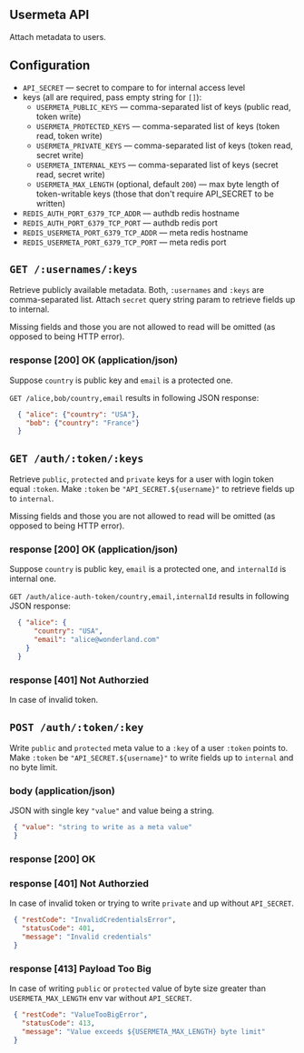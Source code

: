 Usermeta API
------------

Attach metadata to users.

## Configuration

 * `API_SECRET` — secret to compare to for internal access level
 * keys (all are required, pass empty string for `[]`):
   * `USERMETA_PUBLIC_KEYS` — comma-separated list of keys (public read, token write)
   * `USERMETA_PROTECTED_KEYS` — comma-separated list of keys (token read, token write)
   * `USERMETA_PRIVATE_KEYS` — comma-separated list of keys (token read, secret write)
   * `USERMETA_INTERNAL_KEYS` — comma-separated list of keys (secret read, secret write)
   * `USERMETA_MAX_LENGTH` (optional, default `200`) — max byte length of token-writable keys (those that don't require API_SECRET to be written)
 * `REDIS_AUTH_PORT_6379_TCP_ADDR` — authdb redis hostname
 * `REDIS_AUTH_PORT_6379_TCP_PORT` — authdb redis port
 * `REDIS_USERMETA_PORT_6379_TCP_ADDR` — meta redis hostname
 * `REDIS_USERMETA_PORT_6379_TCP_PORT` — meta redis port

## `GET /:usernames/:keys`

Retrieve publicly available metadata. Both, `:usernames` and `:keys` are comma-separated list. Attach `secret` query string param to retrieve fields up to internal.

Missing fields and those you are not allowed to read will be omitted (as opposed to being HTTP error).

### response [200] OK (application/json)

Suppose `country` is public key and `email` is a protected one.

`GET /alice,bob/country,email` results in following JSON response:


``` json
  { "alice": {"country": "USA"},
    "bob": {"country": "France"}
  }
```

## `GET /auth/:token/:keys`

Retrieve `public`, `protected` and `private` keys for a user with login token equal `:token`. Make `:token` be `"API_SECRET.${username}"` to retrieve fields up to `internal`.

Missing fields and those you are not allowed to read will be omitted (as opposed to being HTTP error).

### response [200] OK (application/json)

Suppose `country` is public key, `email` is a protected one, and `internalId` is internal one.

`GET /auth/alice-auth-token/country,email,internalId` results in following JSON response:


``` json
  { "alice": {
      "country": "USA",
      "email": "alice@wonderland.com"
    }
  }
```

### response [401] Not Authorzied

In case of invalid token.

## `POST /auth/:token/:key`

Write `public` and `protected` meta value to a `:key` of a user `:token` points to. Make `:token` be `"API_SECRET.${username}"` to write fields up to `internal` and no byte limit.

### body (application/json)

JSON with single key `"value"` and value being a string.

``` json
 { "value": "string to write as a meta value"
 }
```

### response [200] OK
### response [401] Not Authorzied

In case of invalid token or trying to write `private` and up without `API_SECRET`.

``` json
 { "restCode": "InvalidCredentialsError",
   "statusCode": 401,
   "message": "Invalid credentials"
 }
```

### response [413] Payload Too Big

In case of writing `public` or `protected` value of byte size greater than `USERMETA_MAX_LENGTH` env var without `API_SECRET`.

``` json
 { "restCode": "ValueTooBigError",
   "statusCode": 413,
   "message": "Value exceeds ${USERMETA_MAX_LENGTH} byte limit"
 }
```
